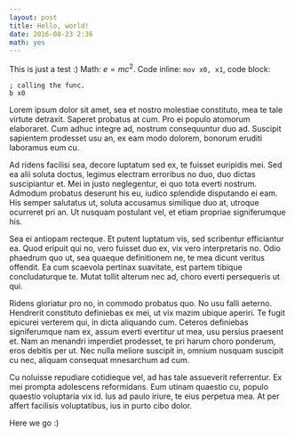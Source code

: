 ```yaml
---
layout: post
title: Hello, world!
date: 2016-08-23 2:36
math: yes
---
```


This is just a test :) Math: $e = mc^2$. Code inline: `mov x0, x1`, code block:

```
; calling the func.
b x0
```

Lorem ipsum dolor sit amet, sea et nostro molestiae constituto, mea te tale virtute detraxit. Saperet probatus at cum. Pro ei populo atomorum elaboraret. Cum adhuc integre ad, nostrum consequuntur duo ad. Suscipit sapientem prodesset usu an, ex eam modo dolorem, bonorum eruditi laboramus eum cu.

Ad ridens facilisi sea, decore luptatum sed ex, te fuisset euripidis mei. Sed ea alii soluta doctus, legimus electram erroribus no duo, duo dictas suscipiantur et. Mei in justo neglegentur, ei quo tota everti nostrum. Admodum probatus deserunt his eu, iudico splendide disputando ei eam. His semper salutatus ut, soluta accusamus similique duo at, utroque ocurreret pri an. Ut nusquam postulant vel, et etiam propriae signiferumque his.

Sea ei antiopam recteque. Et putent luptatum vis, sed scribentur efficiantur ea. Quod eripuit qui no, vero fuisset duo ex, vix vero interpretaris no. Odio phaedrum quo ut, sea quaeque definitionem ne, te mea dicunt veritus offendit. Ea cum scaevola pertinax suavitate, est partem tibique concludaturque te. Mutat tollit alterum nec ad, choro everti persequeris ut qui.

Ridens gloriatur pro no, in commodo probatus quo. No usu falli aeterno. Hendrerit constituto definiebas ex mei, ut vix mazim ubique aperiri. Te fugit epicurei verterem qui, in dicta aliquando cum. Ceteros definiebas signiferumque nam ex, assum everti evertitur ut mea, usu persius praesent et. Nam an menandri imperdiet prodesset, te pri harum choro ponderum, eros debitis per ut. Nec nulla meliore suscipit in, omnium nusquam suscipit cu nec, aliquam consequat mnesarchum ad cum.

Cu noluisse repudiare cotidieque vel, ad has tale assueverit referrentur. Ex mei prompta adolescens reformidans. Eum utinam quaestio cu, populo quaestio voluptaria vix id. Ius ad paulo iriure, te eius perpetua mea. At per affert facilisis voluptatibus, ius in purto cibo dolor.

Here we go :)
